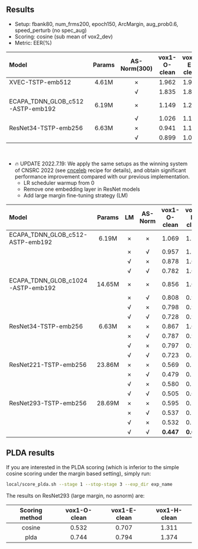 ## Results

* Setup: fbank80, num_frms200, epoch150, ArcMargin, aug_prob0.6, speed_perturb (no spec_aug)
* Scoring: cosine (sub mean of vox2_dev)
* Metric: EER(%)

| Model | Params | AS-Norm(300) | vox1-O-clean | vox1-E-clean | vox1-H-clean |
|:------|:------:|:------------:|:------------:|:------------:|:------------:|
| XVEC-TSTP-emb512 | 4.61M | × | 1.962 | 1.918 | 3.389 |
|                  |       | √ | 1.835 | 1.822 | 3.110 |
| ECAPA_TDNN_GLOB_c512-ASTP-emb192 | 6.19M | × | 1.149 | 1.248 | 2.313 |
|                                  |       | √ | 1.026 | 1.154 | 2.089 |
| ResNet34-TSTP-emb256 | 6.63M | × | 0.941 | 1.114 | 2.026 |
|                      |       | √ | 0.899 | 1.064 | 1.856 |

<br/>

* 🔥 UPDATE 2022.7.19: We apply the same setups as the winning system of CNSRC 2022 (see [cnceleb](https://github.com/wenet-e2e/wespeaker/tree/master/examples/cnceleb/v2) recipe for details), and obtain significant performance improvement compared with our previous implementation.
    * LR scheduler warmup from 0
    * Remove one embedding layer in ResNet models
    * Add large margin fine-tuning strategy (LM)

| Model | Params | LM | AS-Norm | vox1-O-clean | vox1-E-clean | vox1-H-clean |
|:------|:------:|:--:|:-------:|:------------:|:------------:|:------------:|
| ECAPA_TDNN_GLOB_c512-ASTP-emb192  | 6.19M | × | × | 1.069 | 1.209 | 2.310 |
|                                   |       | × | √ | 0.957 | 1.128 | 2.105 |
|                                   |       | √ | × | 0.878 | 1.072 | 2.007 |
|                                   |       | √ | √ | 0.782 | 1.005 | 1.824 |
| ECAPA_TDNN_GLOB_c1024-ASTP-emb192 | 14.65M | × | × | 0.856 | 1.072 | 2.059 |
|                                   |        | × | √ | 0.808 | 0.990 | 1.874 |
|                                   |        | √ | × | 0.798 | 0.993 | 1.883 |
|                                   |        | √ | √ | 0.728 | 0.929 | 1.721 |
| ResNet34-TSTP-emb256 | 6.63M | × | × | 0.867 | 1.049 | 1.959 |
|                      |       | × | √ | 0.787 | 0.964 | 1.726 |
|                      |       | √ | × | 0.797 | 0.937 | 1.695 |
|                      |       | √ | √ | 0.723 | 0.867 | 1.532 |
| ResNet221-TSTP-emb256 | 23.86M | × | × | 0.569 | 0.774 | 1.464 |
|                      |       | × | √ | 0.479 | 0.707 | 1.290 |
|                      |       | √ | × | 0.580 | 0.729 | 1.351 |
|                      |       | √ | √ | 0.505 | 0.676 | 1.213 |
| ResNet293-TSTP-emb256 | 28.69M | × | × | 0.595 | 0.756 | 1.433 |
|                      |       | × | √ | 0.537 | 0.701 | 1.276 |
|                      |       | √ | × | 0.532 | 0.707 | 1.311 |
|                      |       | √ | √ | **0.447** | **0.657** | **1.183** |


## PLDA results
If you are interested in the PLDA scoring (which is inferior to the simple cosine scoring under the margin based setting), simply run:

```bash
local/score_plda.sh --stage 1 --stop-stage 3 --exp_dir exp_name
```

The results on ResNet293 (large margin, no asnorm) are:

|Scoring method| vox1-O-clean | vox1-E-clean | vox1-H-clean |
| :---:|:------------:|:------------:|:------------:|
|cosine| 0.532 | 0.707 | 1.311 |
|plda | 0.744 | 0.794 | 1.374|
